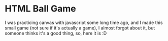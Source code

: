 # HTML Ball Game
I was practicing canvas with javascript some long time ago, and I made this small game (not sure if it's actually a game), I almost forgot about it, but someone thinks it's a good thing, so, here it is :D
